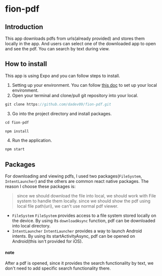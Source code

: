 # fion-pdf

## Introduction
This app downloads pdfs from urls(already provided) and stores them locally in the app. And users can select one of the downloaded app to open and see the pdf. You can search by text during view.

## How to install
This app is using Expo and you can follow steps to install.
1. Setting up your environment. You can follow [this doc](https://reactnative.dev/docs/environment-setup) to set up your local environment.
2. Open your terminal and clone/pull git repository into your local.
```jsx
git clone https://github.com/dadev09/fion-pdf.git
```
3. Go into the project directory and install packages.
```jsx
cd fion-pdf
```
```jsx
npm install
```
4. Run the application.
```jsx
npm start
```

## Packages
For downloading and viewing pdfs, I used two packages(`FileSystem`, `IntentLauncher`) and the others are common react native packages.
The reason I choose these packages is:
> since we should download the file into local, we should work with File system to handle them locally.
> since we should show the pdf using local file path(uri), we can't use normal pdf viewer.

- `FileSystem`
`FileSystem` provides access to a file system stored locally on the device. By using its `downloadAsync` function, pdf can be downloaded into local directory.
- `IntentLauncher`
`IntentLauncher` provides a way to launch Android intents. By using its startActivityAsync, pdf can be opened on Android(this isn't provided for iOS).

#### note
After a pdf is opened, since it provides the search functionality by text, we don't need to add specific search functionality there.